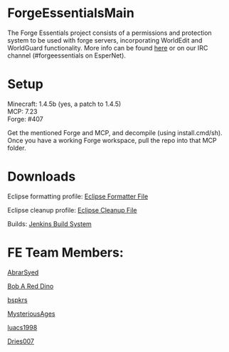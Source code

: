 ForgeEssentialsMain
===================
The Forge Essentials project consists of a permissions and protection system to be used with forge servers, incorporating WorldEdit and WorldGuard functionality. More info can be found <a href="https://github.com/ForgeEssentials/ForgeEssentialsMain/wiki/About-ForgeEssentials">here</a> or on our IRC channel (#forgeessentials on EsperNet).

Setup
=====
Minecraft: 1.4.5b (yes, a patch to 1.4.5)  
MCP: 7.23  
Forge: #407

Get the mentioned Forge and MCP, and decompile (using install.cmd/sh). Once you have a working Forge workspace, pull the repo into that MCP folder.


Downloads
=========
Eclipse formatting profile: <a href="https://dl.dropbox.com/u/31042110/eclipse%20Formatter%20Stuff/AbrarCodeFormatter.xml">Eclipse Formatter File</a>

Eclipse cleanup profile: <a href="https://dl.dropbox.com/u/31042110/eclipse%20Formatter%20Stuff/AbrarCodeCleanup.xml">Eclipse Cleanup File</a>

Builds: <a href="http://files.minecraftforge.net/ForgeEssentials/">Jenkins Build System</a>

FE Team Members:
================
<a href="https://github.com/AbrarSyed">AbrarSyed</a>  

<a href="https://github.com/Bob-A-Red-Dino">Bob A Red Dino</a>  

<a href="https://github.com/bspkrs">bspkrs</a>

<a href="https://github.com/MysteriousAges">MysteriousAges</a>

<a href="https://github.com/luacs1998">luacs1998</a>

<a href="https://github.com/dries007">Dries007</a>